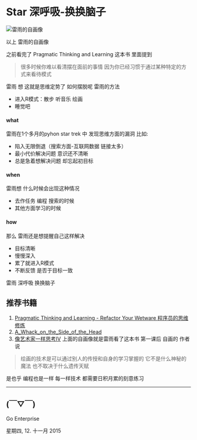 # Star 深呼吸-换换脑子

![雷雨的自画像](http://7xo9hk.com1.z0.glb.clouddn.com/20151111自画像.jpg  "可以这样")

以上 雷雨的自画像

之前看完了 Pragmatic Thinking and Learning 这本书 里面提到 

> 很多时候你难以看清摆在面前的事情 因为你已经习惯于通过某种特定的方式来看待模式

雷雨 想 这就是思维定势了 如何摆脱呢 雷雨的方法

- 进入R模式：散步 听音乐 绘画 
- 睡觉吧

#### what

雷雨在1个多月的pyhon star trek 中 发现思维方面的漏洞 比如:

- 陷入无限倒退（搜索方面-互联网数据 链接太多）
- 最小代价解决问题 意识还不清晰
- 总是急着想解决问题 却忘起初目标

#### when

雷雨想 什么时候会出现这种情况

- 去作任务 编程 搜索的时候
- 其他方面学习的时候

#### how

那么 雷雨还是想提醒自己这样解决

- 目标清晰
- 慢慢深入
- 累了就进入R模式
- 不断反馈 是否于目标一致

雷雨 深呼吸 换换脑子

## 推荐书籍

1. [Pragmatic Thinking and Learning - Refactor Your Wetware 程序员的思维修炼](https://book.douban.com/subject/5372651/) 
2. [A_Whack_on_the_Side_of_the_Head](http://www.goodreads.com/book/show/145947.A_Whack_on_the_Side_of_the_Head) 
3. [像艺术家一样思考IV](https://book.douban.com/subject/3070038/)  上面的自画像就是雷雨看了这本书 第一课后 自画的 
作者说

> 绘画的技术是可以通过别人的传授和自身的学习掌握的 它不是什么神秘的魔法 也不取决于什么遗传天赋

是也乎 编程也是一样 每一样技术 都需要日积月累的刻意练习

***

## (￣▽￣)

Go Enterprise

星期四, 12. 十一月 2015 
